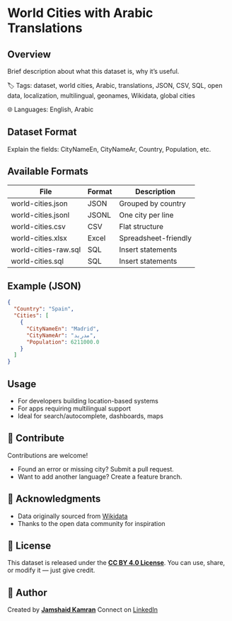 # World Cities with Arabic Translations

## Overview
Brief description about what this dataset is, why it’s useful.

🏷️ Tags: dataset, world cities, Arabic, translations, JSON, CSV, SQL, open data, localization, multilingual, geonames, Wikidata, global cities

🌐 Languages: English, Arabic

## Dataset Format
Explain the fields: CityNameEn, CityNameAr, Country, Population, etc.

## Available Formats
| File           | Format | Description            |
|----------------|--------|------------------------|
| world-cities.json    | JSON   | Grouped by country     |
| world-cities.jsonl   | JSONL  | One city per line      |
| world-cities.csv     | CSV    | Flat structure         |
| world-cities.xlsx    | Excel  | Spreadsheet-friendly   |
| world-cities-raw.sql | SQL    | Insert statements      |
| world-cities.sql     | SQL    | Insert statements      |

## Example (JSON)

```json
{
  "Country": "Spain",
  "Cities": [
    {
      "CityNameEn": "Madrid",
      "CityNameAr": "مدريد",
      "Population": 6211000.0
    }
  ]
}
````

## Usage

* For developers building location-based systems
* For apps requiring multilingual support
* Ideal for search/autocomplete, dashboards, maps

## 💬 Contribute

Contributions are welcome!

* Found an error or missing city? Submit a pull request.
* Want to add another language? Create a feature branch.

## 🙏 Acknowledgments

* Data originally sourced from [Wikidata](https://www.wikidata.org/)
* Thanks to the open data community for inspiration

## 🧾 License

This dataset is released under the **[CC BY 4.0 License](https://creativecommons.org/licenses/by/4.0/)**.
You can use, share, or modify it — just give credit.

## 👤 Author

Created by **[Jamshaid Kamran](https://github.com/jamsshhayd)**
Connect on [LinkedIn](https://www.linkedin.com/in/jamsshhayd)
